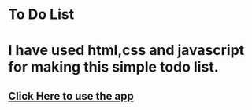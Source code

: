 # 
# To Do List
# I have used html,css and javascript for making this simple todo list.
## <a href="https://hasanrakibgit.github.io/todolist/index.html">Click Here to use the app</a>
